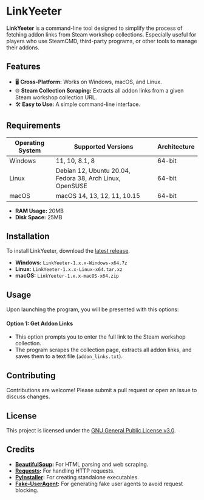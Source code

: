 # LinkYeeter

**LinkYeeter** is a command-line tool designed to simplify the process of fetching addon links from Steam workshop collections. Especially useful for players who use SteamCMD, third-party programs, or other tools to manage their addons.

## Features

- 🖥️ **Cross-Platform:** Works on Windows, macOS, and Linux.
- 🌐 **Steam Collection Scraping:** Extracts all addon links from a given Steam workshop collection URL.
- 🛠️ **Easy to Use:** A simple command-line interface.

## Requirements

| Operating System | Supported Versions                                       | Architecture |
|------------------|----------------------------------------------------------|--------------|
| Windows          | 11, 10, 8.1, 8                                           | 64-bit       |
| Linux            | Debian 12, Ubuntu 20.04, Fedora 38, Arch Linux, OpenSUSE | 64-bit       |
| macOS            | macOS 14, 13, 12, 11, 10.15                              | 64-bit       |

- **RAM Usage:** 20MB
- **Disk Space:** 25MB

## Installation

To install LinkYeeter, download the [latest release](https://github.com/VermeilChan/LinkYeeter/releases/latest).

- **Windows:** `LinkYeeter-1.x.x-Windows-x64.7z`
- **Linux:** `LinkYeeter-1.x.x-Linux-x64.tar.xz`
- **macOS:** `LinkYeeter-1.x.x-macOS-x64.zip`

## Usage

Upon launching the program, you will be presented with this options:

#### Option 1: Get Addon Links

- This option prompts you to enter the full link to the Steam workshop collection.
- The program scrapes the collection page, extracts all addon links, and saves them to a text file (`addon_links.txt`).

## Contributing

Contributions are welcome! Please submit a pull request or open an issue to discuss changes.

## License

This project is licensed under the [GNU General Public License v3.0](LICENSE).

## Credits

- **[BeautifulSoup](https://www.crummy.com/software/BeautifulSoup/):** For HTML parsing and web scraping.
- **[Requests](https://docs.python-requests.org/en/latest/):** For handling HTTP requests.
- **[PyInstaller](https://pyinstaller.org/en/stable/):** For creating standalone executables.
- **[Fake-UserAgent](https://pypi.org/project/fake-useragent/):** For generating fake user agents to avoid request blocking.
